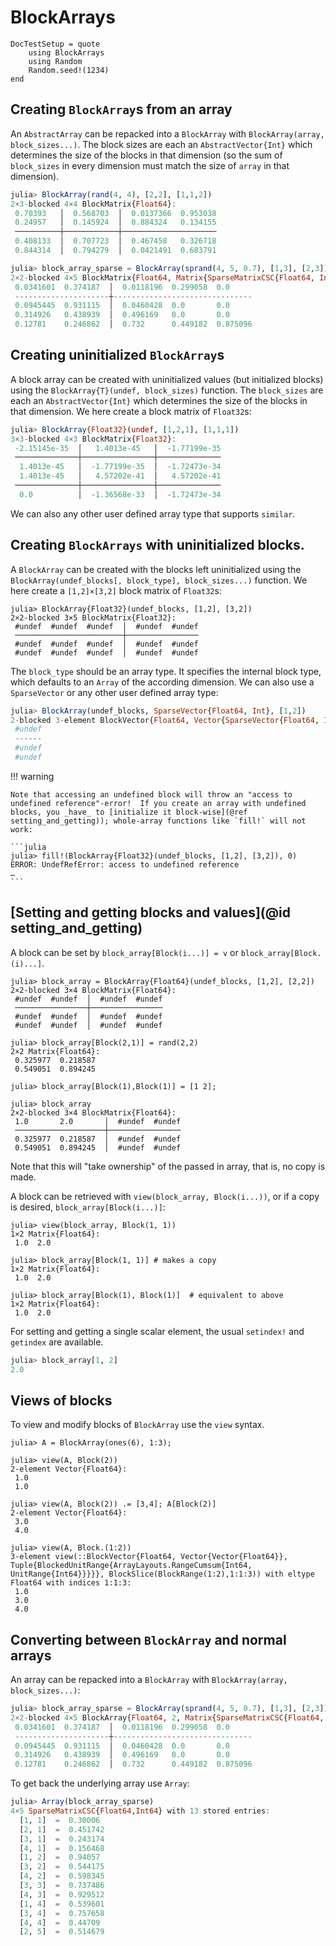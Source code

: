 # BlockArrays

```@meta
DocTestSetup = quote
    using BlockArrays
    using Random
    Random.seed!(1234)
end
```

## Creating `BlockArray`s from an array

An `AbstractArray` can be repacked into a `BlockArray` with `BlockArray(array, block_sizes...)`.  The block sizes are each an `AbstractVector{Int}` which determines the size of the blocks in that dimension (so the sum of `block_sizes` in every dimension must match the size of `array` in that dimension).

```julia
julia> BlockArray(rand(4, 4), [2,2], [1,1,2])
2×3-blocked 4×4 BlockMatrix{Float64}:
 0.70393   │  0.568703  │  0.0137366  0.953038
 0.24957   │  0.145924  │  0.884324   0.134155
 ──────────┼────────────┼─────────────────────
 0.408133  │  0.707723  │  0.467458   0.326718
 0.844314  │  0.794279  │  0.0421491  0.683791

julia> block_array_sparse = BlockArray(sprand(4, 5, 0.7), [1,3], [2,3])
2×2-blocked 4×5 BlockMatrix{Float64, Matrix{SparseMatrixCSC{Float64, Int64}}, Tuple{BlockedUnitRange{Vector{Int64}}, BlockedUnitRange{Vector{Int64}}}}:
 0.0341601  0.374187  │  0.0118196  0.299058  0.0     
 ---------------------┼-------------------------------
 0.0945445  0.931115  │  0.0460428  0.0       0.0     
 0.314926   0.438939  │  0.496169   0.0       0.0     
 0.12781    0.246862  │  0.732      0.449182  0.875096
```


## Creating uninitialized `BlockArray`s

A block array can be created with uninitialized values (but initialized blocks) using the
`BlockArray{T}(undef, block_sizes)` function. The `block_sizes` are each an `AbstractVector{Int}` which determines the size of the blocks in that dimension. We here create a block matrix of `Float32`s:

```julia
julia> BlockArray{Float32}(undef, [1,2,1], [1,1,1])
3×3-blocked 4×3 BlockMatrix{Float32}:
 -2.15145e-35  │   1.4013e-45   │  -1.77199e-35
 ──────────────┼────────────────┼──────────────
  1.4013e-45   │  -1.77199e-35  │  -1.72473e-34
  1.4013e-45   │   4.57202e-41  │   4.57202e-41
 ──────────────┼────────────────┼──────────────
  0.0          │  -1.36568e-33  │  -1.72473e-34
```

We can also any other user defined array type that supports `similar`.


## Creating `BlockArrays` with uninitialized blocks.

A `BlockArray` can be created with the blocks left uninitialized using the `BlockArray(undef_blocks[, block_type], block_sizes...)` function.  We here create a `[1,2]×[3,2]` block matrix of `Float32`s:

```jldoctest
julia> BlockArray{Float32}(undef_blocks, [1,2], [3,2])
2×2-blocked 3×5 BlockMatrix{Float32}:
 #undef  #undef  #undef  │  #undef  #undef
 ────────────────────────┼────────────────
 #undef  #undef  #undef  │  #undef  #undef
 #undef  #undef  #undef  │  #undef  #undef
```

The `block_type` should be an array type.  It specifies the internal block type, which defaults to an `Array` of the according dimension.  We can also use a `SparseVector` or any other user defined array type:

```julia
julia> BlockArray(undef_blocks, SparseVector{Float64, Int}, [1,2])
2-blocked 3-element BlockVector{Float64, Vector{SparseVector{Float64, Int64}}, Tuple{BlockedUnitRange{Vector{Int64}}}}:
 #undef
 ------
 #undef
 #undef
```

!!! warning

    Note that accessing an undefined block will throw an "access to undefined reference"-error!  If you create an array with undefined blocks, you _have_ to [initialize it block-wise](@ref setting_and_getting)); whole-array functions like `fill!` will not work:
    
    ```julia
    julia> fill!(BlockArray{Float32}(undef_blocks, [1,2], [3,2]), 0)
    ERROR: UndefRefError: access to undefined reference
    …
    ```
    
    
## [Setting and getting blocks and values](@id setting_and_getting)

A block can be set by  `block_array[Block(i...)] = v` or
`block_array[Block.(i)...]`.

```jldoctest block_array
julia> block_array = BlockArray{Float64}(undef_blocks, [1,2], [2,2])
2×2-blocked 3×4 BlockMatrix{Float64}:
 #undef  #undef  │  #undef  #undef
 ────────────────┼────────────────
 #undef  #undef  │  #undef  #undef
 #undef  #undef  │  #undef  #undef

julia> block_array[Block(2,1)] = rand(2,2)
2×2 Matrix{Float64}:
 0.325977  0.218587
 0.549051  0.894245

julia> block_array[Block(1),Block(1)] = [1 2];

julia> block_array
2×2-blocked 3×4 BlockMatrix{Float64}:
 1.0       2.0       │  #undef  #undef
 ────────────────────┼────────────────
 0.325977  0.218587  │  #undef  #undef
 0.549051  0.894245  │  #undef  #undef
```

Note that this will "take ownership" of the passed in array, that is, no copy is made.

A block can be retrieved with `view(block_array, Block(i...))`, 
or if a copy is desired, `block_array[Block(i...)]`:

```jldoctest block_array
julia> view(block_array, Block(1, 1))
1×2 Matrix{Float64}:
 1.0  2.0

julia> block_array[Block(1, 1)] # makes a copy
1×2 Matrix{Float64}:
 1.0  2.0

julia> block_array[Block(1), Block(1)]  # equivalent to above
1×2 Matrix{Float64}:
 1.0  2.0
```

For setting and getting a single scalar element, the usual `setindex!` and `getindex` are available.

```jl
julia> block_array[1, 2]
2.0
```

## Views of blocks

To view and modify blocks of `BlockArray` use the `view` syntax.
```jldoctest
julia> A = BlockArray(ones(6), 1:3);

julia> view(A, Block(2))
2-element Vector{Float64}:
 1.0
 1.0

julia> view(A, Block(2)) .= [3,4]; A[Block(2)]
2-element Vector{Float64}:
 3.0
 4.0

julia> view(A, Block.(1:2))
3-element view(::BlockVector{Float64, Vector{Vector{Float64}}, Tuple{BlockedUnitRange{ArrayLayouts.RangeCumsum{Int64, UnitRange{Int64}}}}}, BlockSlice(BlockRange(1:2),1:1:3)) with eltype Float64 with indices 1:1:3:
 1.0
 3.0
 4.0
```



## Converting between `BlockArray` and normal arrays

An array can be repacked into a `BlockArray` with `BlockArray(array, block_sizes...)`:

```jl
julia> block_array_sparse = BlockArray(sprand(4, 5, 0.7), [1,3], [2,3])
2×2-blocked 4×5 BlockArray{Float64, 2, Matrix{SparseMatrixCSC{Float64, Int64}}, Tuple{BlockedUnitRange{Vector{Int64}}, BlockedUnitRange{Vector{Int64}}}}:
 0.0341601  0.374187  │  0.0118196  0.299058  0.0     
 ---------------------┼-------------------------------
 0.0945445  0.931115  │  0.0460428  0.0       0.0     
 0.314926   0.438939  │  0.496169   0.0       0.0     
 0.12781    0.246862  │  0.732      0.449182  0.875096
```

To get back the underlying array use `Array`:

```jl
julia> Array(block_array_sparse)
4×5 SparseMatrixCSC{Float64,Int64} with 13 stored entries:
  [1, 1]  =  0.30006
  [2, 1]  =  0.451742
  [3, 1]  =  0.243174
  [4, 1]  =  0.156468
  [1, 2]  =  0.94057
  [3, 2]  =  0.544175
  [4, 2]  =  0.598345
  [3, 3]  =  0.737486
  [4, 3]  =  0.929512
  [1, 4]  =  0.539601
  [3, 4]  =  0.757658
  [4, 4]  =  0.44709
  [2, 5]  =  0.514679
```

